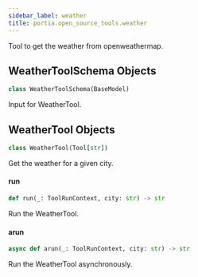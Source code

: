 ```yaml
---
sidebar_label: weather
title: portia.open_source_tools.weather
---
```


Tool to get the weather from openweathermap.

## WeatherToolSchema Objects

```python
class WeatherToolSchema(BaseModel)
```

Input for WeatherTool.

## WeatherTool Objects

```python
class WeatherTool(Tool[str])
```

Get the weather for a given city.

#### run

```python
def run(_: ToolRunContext, city: str) -> str
```

Run the WeatherTool.

#### arun

```python
async def arun(_: ToolRunContext, city: str) -> str
```

Run the WeatherTool asynchronously.

